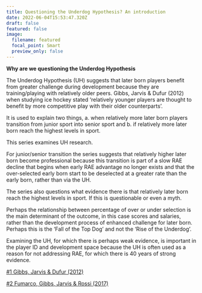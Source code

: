 ```yaml
---
title: Questioning the Underdog Hypothesis? An introduction
date: 2022-06-04T15:53:47.320Z
draft: false
featured: false
image:
  filename: featured
  focal_point: Smart
  preview_only: false
---
```

**Why are we questioning the Underdog Hypothesis**

The Underdog Hypothesis (UH) suggests that later born players benefit from greater challenge during development because they are training/playing with relatively older peers. Gibbs, Jarvis & Dufur (2012) when studying ice hockey stated ‘relatively younger players are thought to benefit by more competitive play with their older counterparts’.

It is used to explain two things, a. when relatively more later born players transition from junior sport into senior sport and b. if relatively more later born reach the highest levels in sport.

This series examines UH research.

For junior/senior transition the series suggests that relatively higher later born become professional because this transition is part of a slow RAE decline that begins when early RAE advantage no longer exists and that the over-selected early born start to be deselected at a greater rate than the early born, rather than via the UH.

The series also questions what evidence there is that relatively later born reach the highest levels in sport. If this is questionable or even a myth.

Perhaps the relationship between percentage of over or under selection is the main determinant of the outcome, in this case scores and salaries, rather than the development process of enhanced challenge for later born. Perhaps this is the ‘Fall of the Top Dog’ and not the ‘Rise of the Underdog’.

Examining the UH, for which there is perhaps weak evidence, is important in the player ID and development space because the UH is often used as a reason for not addressing RAE, for which there is 40 years of strong evidence.

[\#1 Gibbs, Jarvis & Dufur (2012)](https://onemoresummer.co.uk/post/questioning-the-underdog-hypothesis-1/)[](https://onemoresummer.co.uk/post/questioning-the-underdog-hypothesis-2-fumarco-gibbs-jarvis-rossi/)

[\#2 Fumarco, Gibbs, Jarvis & Rossi (2017)](https://onemoresummer.co.uk/post/questioning-the-underdog-hypothesis-2-fumarco-gibbs-jarvis-rossi/)